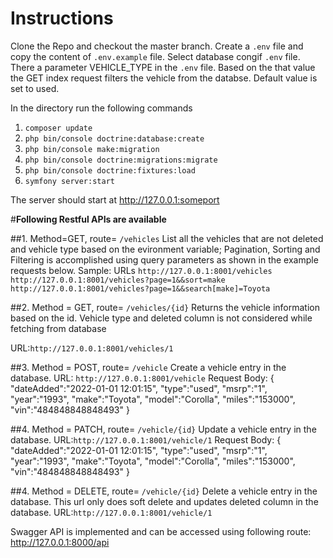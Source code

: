 # Instructions

Clone the Repo and checkout the master branch.
Create a ```.env``` file and copy the content of ```.env.example``` file. Select database congif ```.env``` file.
There a parameter VEHICLE_TYPE in the ```.env``` file. Based on the that value the GET index request filters the vehicle from the databse.
Default value is set to used.



In the directory run the following commands
1. ```composer update```
2. ```php bin/console doctrine:database:create```
3. ```php bin/console make:migration```
4. ```php bin/console doctrine:migrations:migrate```
5. ```php bin/console doctrine:fixtures:load```
6. ```symfony server:start```


The server should start at http://127.0.0.1:someport


#**Following Restful APIs are available**

##1. Method=GET, route= ```/vehicles```
List all the vehicles that are not deleted and vehicle type based on the evironment variable;
Pagination, Sorting and Filtering is accomplished using query parameters as shown in the example requests below.
Sample: URLs
```http://127.0.0.1:8001/vehicles```
```http://127.0.0.1:8001/vehicles?page=1&&sort=make```
```http://127.0.0.1:8001/vehicles?page=1&&search[make]=Toyota```

##2. Method = GET, route= ```/vehicles/{id}```
Returns the vehicle information based on the id. Vehicle type and deleted column is not considered while fetching from database 

URL:```http://127.0.0.1:8001/vehicles/1```


##3. Method = POST, route= ```/vehicle```
Create a vehicle entry in the database.
URL: ```http://127.0.0.1:8001/vehicle```
Request Body:
{
    "dateAdded":"2022-01-01 12:01:15",
    "type":"used",
    "msrp":"1",
    "year":"1993",
    "make":"Toyota",
    "model":"Corolla",
    "miles":"153000",
    "vin":"484848848848493"
}

##4. Method = PATCH, route= ```/vehicle/{id}```
Update a vehicle entry in the database.
URL:```http://127.0.0.1:8001/vehicle/1```
Request Body:
{
    "dateAdded":"2022-01-01 12:01:15",
    "type":"used",
    "msrp":"1",
    "year":"1993",
    "make":"Toyota",
    "model":"Corolla",
    "miles":"153000",
    "vin":"484848848848493"
}

##4. Method = DELETE, route= ```/vehicle/{id}```
Delete a vehicle entry in the database. This url only does soft delete and updates deleted column in the database.
URL:```http://127.0.0.1:8001/vehicle/1```


Swagger API is implemented and can be accessed using following route: http://127.0.0.1:8000/api
